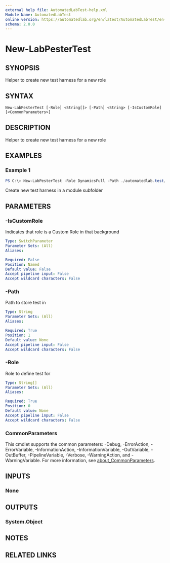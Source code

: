 ```yaml
---
external help file: AutomatedLabTest-help.xml
Module Name: AutomatedLabTest
online version: https://automatedlab.org/en/latest/AutomatedLabTest/en-us/New-LabPesterTest
schema: 2.0.0
---
```


# New-LabPesterTest

## SYNOPSIS
Helper to create new test harness for a new role

## SYNTAX

```
New-LabPesterTest [-Role] <String[]> [-Path] <String> [-IsCustomRole] [<CommonParameters>]
```

## DESCRIPTION
Helper to create new test harness for a new role

## EXAMPLES

### Example 1
```powershell
PS C:\> New-LabPesterTest -Role DynamicsFull -Path ./automatedlab.test/internal/tests
```

Create new test harness in a module subfolder

## PARAMETERS

### -IsCustomRole
Indicates that role is a Custom Role in that background

```yaml
Type: SwitchParameter
Parameter Sets: (All)
Aliases:

Required: False
Position: Named
Default value: False
Accept pipeline input: False
Accept wildcard characters: False
```

### -Path
Path to store test in

```yaml
Type: String
Parameter Sets: (All)
Aliases:

Required: True
Position: 1
Default value: None
Accept pipeline input: False
Accept wildcard characters: False
```

### -Role
Role to define test for

```yaml
Type: String[]
Parameter Sets: (All)
Aliases:

Required: True
Position: 0
Default value: None
Accept pipeline input: False
Accept wildcard characters: False
```

### CommonParameters
This cmdlet supports the common parameters: -Debug, -ErrorAction, -ErrorVariable, -InformationAction, -InformationVariable, -OutVariable, -OutBuffer, -PipelineVariable, -Verbose, -WarningAction, and -WarningVariable. For more information, see [about_CommonParameters](http://go.microsoft.com/fwlink/?LinkID=113216).

## INPUTS

### None
## OUTPUTS

### System.Object
## NOTES

## RELATED LINKS

